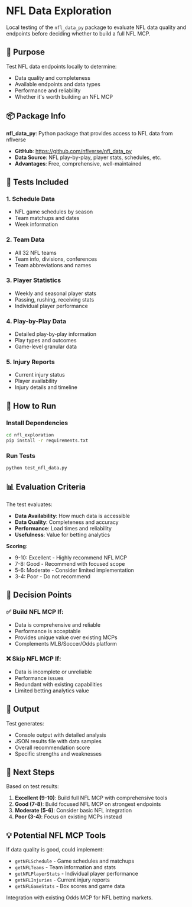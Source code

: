 # NFL Data Exploration

Local testing of the `nfl_data_py` package to evaluate NFL data quality and endpoints before deciding whether to build a full NFL MCP.

## 🎯 Purpose

Test NFL data endpoints locally to determine:
- Data quality and completeness
- Available endpoints and data types
- Performance and reliability
- Whether it's worth building an NFL MCP

## 📦 Package Info

**nfl_data_py**: Python package that provides access to NFL data from nflverse
- **GitHub**: https://github.com/nflverse/nfl_data_py
- **Data Source**: NFL play-by-play, player stats, schedules, etc.
- **Advantages**: Free, comprehensive, well-maintained

## 🧪 Tests Included

### 1. Schedule Data
- NFL game schedules by season
- Team matchups and dates
- Week information

### 2. Team Data  
- All 32 NFL teams
- Team info, divisions, conferences
- Team abbreviations and names

### 3. Player Statistics
- Weekly and seasonal player stats
- Passing, rushing, receiving stats
- Individual player performance

### 4. Play-by-Play Data
- Detailed play-by-play information
- Play types and outcomes
- Game-level granular data

### 5. Injury Reports
- Current injury status
- Player availability
- Injury details and timeline

## 🚀 How to Run

### Install Dependencies
```bash
cd nfl_exploration
pip install -r requirements.txt
```

### Run Tests
```bash
python test_nfl_data.py
```

## 📊 Evaluation Criteria

The test evaluates:
- **Data Availability**: How much data is accessible
- **Data Quality**: Completeness and accuracy
- **Performance**: Load times and reliability
- **Usefulness**: Value for betting analytics

**Scoring**:
- 9-10: Excellent - Highly recommend NFL MCP
- 7-8: Good - Recommend with focused scope
- 5-6: Moderate - Consider limited implementation
- 3-4: Poor - Do not recommend

## 🎯 Decision Points

### ✅ Build NFL MCP If:
- Data is comprehensive and reliable
- Performance is acceptable
- Provides unique value over existing MCPs
- Complements MLB/Soccer/Odds platform

### ❌ Skip NFL MCP If:
- Data is incomplete or unreliable
- Performance issues
- Redundant with existing capabilities
- Limited betting analytics value

## 📁 Output

Test generates:
- Console output with detailed analysis
- JSON results file with data samples
- Overall recommendation score
- Specific strengths and weaknesses

## 🔄 Next Steps

Based on test results:
1. **Excellent (9-10)**: Build full NFL MCP with comprehensive tools
2. **Good (7-8)**: Build focused NFL MCP on strongest endpoints
3. **Moderate (5-6)**: Consider basic NFL integration
4. **Poor (3-4)**: Focus on existing MCPs instead

## 💡 Potential NFL MCP Tools

If data quality is good, could implement:
- `getNFLSchedule` - Game schedules and matchups
- `getNFLTeams` - Team information and stats
- `getNFLPlayerStats` - Individual player performance
- `getNFLInjuries` - Current injury reports
- `getNFLGameStats` - Box scores and game data

Integration with existing Odds MCP for NFL betting markets.